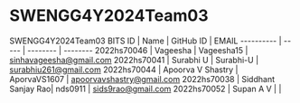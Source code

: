 
# SWENGG4Y2024Team03
SWENGG4Y2024Team03
BITS ID     | Name               | GitHub ID    | EMAIL
----------  | -----              | --------     | --------
2022hs70046 | Vageesha           | Vageesha15   | sinhavageesha@gmail.com
2022hs70041 | Surabhi U          | Surabhi-U    | surabhiu261@gmail.com
2022hs70044 | Apoorva V Shastry  | AporvaVS1607 | apoorvavshastry@gmail.com
2022hs70038 | Siddhant Sanjay Rao| nds0911      | sids9rao@gmail.com
2022hs70052 | Supan A V          |              | 
